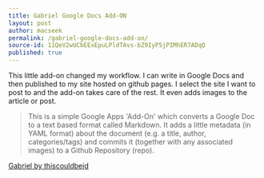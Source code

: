 ```yaml
---
title: Gabriel Google Docs Add-ON
layout: post
author: macseek
permalink: /gabriel-google-docs-add-on/
source-id: 11QeV2wUCbEExEpuLPldTAvs-bZ9IyP5jPIMhER7ADqQ
published: true
---
```

This little add-on changed my workflow. I can write in Google Docs and then published to my site hosted on github pages. I select the site I want to post to and the add-on takes care of the rest. It even adds images to the article or post.

> This is a simple Google Apps 'Add-On' which converts a Google Doc to a text based format called Markdown. It adds a little metadata (in YAML format) about the document (e.g. a title, author, categories/tags) and commits it (together with any associated images) to a Github Repository (repo).

[Gabriel by thiscouldbejd](http://thiscouldbejd.github.io/Gabriel/)

